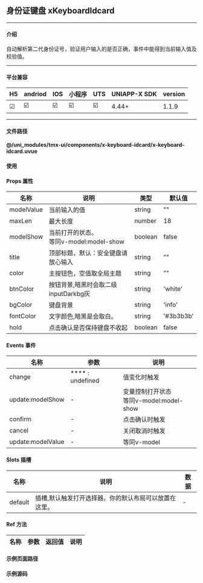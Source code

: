
## 身份证键盘 xKeyboardIdcard

***

#### 介绍

自动解析第二代身份证号，验证用户输入的是否正确，事件中能得到当前输入值及校验值。

***

#### 平台兼容

| H5 | andriod | IOS | 小程序 | UTS | UNIAPP-X SDK | version |
| --- | --- | --- | --- | --- | --- | --- |
| ☑ | ☑️ | ☑️ | ☑️ | ☑️ | 4.44+ | 1.1.9 |

***

#### 文件路径

**@/uni_modules/tmx-ui/components/x-keyboard-idcard/x-keyboard-idcard.uvue**

#### 使用

<x-keyboard-idcard></x-keyboard-idcard>

#### Props 属性

| 名称 | 说明 | 类型 | 默认值 |
| ------ | ---- | ---- | ---- |
| modelValue | 当前输入的值 | string | "" |
| maxLen | 最大长度 | number | 18 |
| modelShow | 当前打开的状态。<br>等同v-model:model-show | boolean | false |
| title | 顶部标题，默认：安全键盘请放心输入 | string | "" |
| color | 主按钮色，空值取全局主题 | string | "" |
| btnColor | 按钮背景,暗黑时会取二级inputDarkbg灰 | string | 'white' |
| bgColor | 键盘背景 | string | 'info' |
| fontColor | 文字颜色,暗黑是会取白。 | string | '#3b3b3b' |
| hold | 点击确认是否保持键盘不收起 | boolean | false |



#### Events 事件

| 名称 | 参数 | 说明 |
| ------ | ---- | ---- |
| change | **** : undefined | 值变化时触发 |
| update:modelShow | - | 变量控制打开状态<br>等同v-model:model-show |
| confirm | - | 点击确认时触发 |
| cancel | - | 关闭取消时触发 |
| update:modelValue | - | 等同v-model |


#### Slots 插槽

| 名称 | 说明 | 数据 |
| ------ | ---- | ---- |
| default | 插槽,默认触发打开选择器。你的默认布局可以放置在这里。 | - |


#### Ref 方法

| 名称 | 参数 | 返回值 | 说明 |
| ------ | ---- | ---- | ---- |


#### 示例页面路径



#### 示例源码


		
